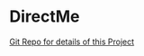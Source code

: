 # DirectMe
[ Git Repo for details of this Project](https://github.com/SuprithRamesh/AdvancedSoftwareEngineering)
